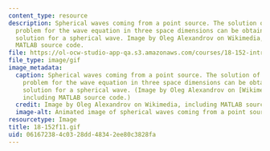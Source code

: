 ```yaml
---
content_type: resource
description: Spherical waves coming from a point source. The solution of the initial-value
  problem for the wave equation in three space dimensions can be obtained from the
  solution for a spherical wave. Image by Oleg Alexandrov on Wikimedia, including
  MATLAB source code.
file: https://ol-ocw-studio-app-qa.s3.amazonaws.com/courses/18-152-introduction-to-partial-differential-equations-fall-2011/061672384c0328dd48342ee80c3828fa_18-152f11.gif
file_type: image/gif
image_metadata:
  caption: Spherical waves coming from a point source. The solution of the initial-value
    problem for the wave equation in three space dimensions can be obtained from the
    solution for a spherical wave. (Image by Oleg Alexandrov on [Wikimedia](http://commons.wikimedia.org/wiki/File:Spherical_wave2.gif),
    including MATLAB source code.)
  credit: Image by Oleg Alexandrov on Wikimedia, including MATLAB source code.
  image-alt: Animated image of spherical waves coming from a point source.
resourcetype: Image
title: 18-152f11.gif
uid: 06167238-4c03-28dd-4834-2ee80c3828fa
---
```

